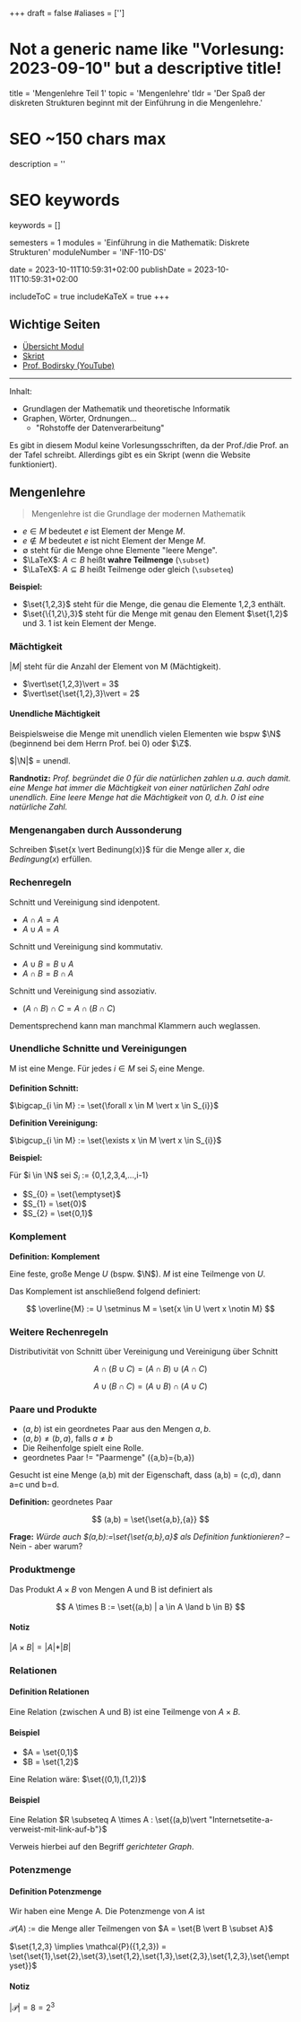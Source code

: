+++
draft = false
#aliases = ['']

# Not a generic name like "Vorlesung: 2023-09-10" but a descriptive title!
title = 'Mengenlehre Teil 1'
topic = 'Mengenlehre'
tldr = 'Der Spaß der diskreten Strukturen beginnt mit der Einführung in die Mengenlehre.'

# SEO ~150 chars max
description = ''
# SEO keywords
keywords = []

semesters = 1
modules = 'Einführung in die Mathematik: Diskrete Strukturen'
moduleNumber = 'INF-110-DS'

date = 2023-10-11T10:59:31+02:00
publishDate = 2023-10-11T10:59:31+02:00

includeToC = true
includeKaTeX = true
+++

## Wichtige Seiten

* [Übersicht Modul](https://tu-dresden.de/mn/math/algebra/das-institut/beschaeftigte/antje-noack/dateien/diskrete-strukturen-2019-20)
* [Skript](https://wwwpub.zih.tu-dresden.de/~bodirsky/Diskrete-Strukturen.pdf)
* [Prof. Bodirsky (YouTube)](https://www.youtube.com/@bodirsky)

---

Inhalt:

* Grundlagen der Mathematik und theoretische Informatik
* Graphen, Wörter, Ordnungen…
  * "Rohstoffe der Datenverarbeitung"

Es gibt in diesem Modul keine Vorlesungsschriften, da der Prof./die Prof. an der Tafel schreibt. Allerdings gibt es ein Skript (wenn die Website funktioniert).

## Mengenlehre

> Mengenlehre ist die Grundlage der modernen Mathematik

* $e \in M$ bedeutet $e$ ist Element der Menge $M$.
* $e \notin M$ bedeutet $e$ ist nicht Element der Menge $M$.
* $\emptyset$ steht für die Menge ohne Elemente "leere Menge".
* $\LaTeX$: $A \subset B$ heißt **wahre Teilmenge** (`\subset`)
* $\LaTeX$: $A \subseteq B$ heißt Teilmenge oder gleich (`\subseteq`)

**Beispiel:**

* $\set{1,2,3}$ steht für die Menge, die genau die Elemente 1,2,3 enthält.
* $\set{\{1,2\},3}$ steht für die Menge mit genau den Element $\set{1,2}$ und $3$. $1$ ist kein Element der Menge.

### Mächtigkeit

$|M|$ steht für die Anzahl der Element von M (Mächtigkeit).

* $\vert\set{1,2,3}\vert = 3$
* $\vert\set{\set{1,2},3}\vert = 2$

#### Unendliche Mächtigkeit

Beispielsweise die Menge mit unendlich vielen Elementen wie bspw $\N$ (beginnend bei dem Herrn Prof. bei 0) oder $\Z$.

$|\N|$ = unendl.

**Randnotiz:** *Prof. begründet die 0 für die natürlichen zahlen u.a. auch damit. eine Menge hat immer die Mächtigkeit von einer natürlichen Zahl odre unendlich. Eine leere Menge hat die Mächtigkeit von 0, d.h. 0 ist eine natürliche Zahl.*

### Mengenangaben durch Aussonderung

Schreiben $\set{x \vert Bedinung(x)}$ für die Menge aller $x$, die $Bedingung(x)$ erfüllen.

### Rechenregeln

Schnitt und Vereinigung sind idenpotent.

* $A \cap A = A$
* $A \cup A = A$

Schnitt und Vereinigung sind kommutativ.

* $A \cup B = B \cup A$
* $A \cap B = B \cap A$

Schnitt und Vereinigung sind assoziativ.

* $(A \cap B) \cap C = A \cap (B \cap C)$

Dementsprechend kann man manchmal Klammern auch weglassen.

### Unendliche Schnitte und Vereinigungen

M ist eine Menge. Für jedes $i \in M$ sei $S_{i}$ eine Menge.

**Definition Schnitt:**

$\bigcap_{i \in M} := \set{\forall x \in M \vert x \in S_{i}}$

**Definition Vereinigung:**

$\bigcup_{i \in M} := \set{\exists x \in M \vert x \in S_{i}}$

**Beispiel:**

Für $i \in \N$ sei $S_{i}$ := {0,1,2,3,4,…,i-1} 

* $S_{0} = \set{\emptyset}$
* $S_{1} = \set{0}$
* $S_{2} = \set{0,1}$

### Komplement

**Definition: Komplement**

Eine feste, große Menge $U$ (bspw. $\N$). $M$ ist eine Teilmenge von $U$.

Das Komplement ist anschließend folgend definiert:

$$
\overline{M} := U \setminus M = \set{x \in U \vert x \notin M}
$$

### Weitere Rechenregeln

Distributivität von Schnitt über Vereinigung und Vereinigung über Schnitt

$$
A \cap (B \cup C) = (A\cap B)\cup (A\cap C)
$$

$$
A \cup (B \cap C) = (A\cup B)\cap (A\cup C)
$$

### Paare und Produkte

* $(a,b)$ ist ein geordnetes Paar aus den Mengen $a,b$.
* $(a,b) \neq (b,a)$, falls $a \neq b$
* Die Reihenfolge spielt eine Rolle.
* geordnetes Paar != "Paarmenge" ({a,b}={b,a})

Gesucht ist eine Menge (a,b) mit der Eigenschaft, dass (a,b) = (c,d), dann a=c und b=d.

**Definition:** geordnetes Paar

$$
(a,b) = \set{\set{a,b},{a}}
$$

**Frage:** *Würde auch $(a,b):=\set{\set{a,b},a}$ als Definition funktionieren?* – Nein - aber warum?

### Produktmenge

Das Produkt $A \times B$ von Mengen A und B ist definiert als

$$
A \times B := \set{(a,b) | a \in A \land b \in B}
$$

#### Notiz

$\vert A \times B \vert = \vert A \vert * \vert B \vert$

### Relationen

#### Definition Relationen

Eine Relation (zwischen A und B) ist eine Teilmenge von $A \times B$.

#### Beispiel

* $A = \set{0,1}$
* $B = \set{1,2}$

Eine Relation wäre: $\set{(0,1),(1,2)}$

#### Beispiel

Eine Relation $R \subseteq A \times A : \set{(a,b)\vert "Internetsetite-a-verweist-mit-link-auf-b"}$

Verweis hierbei auf den Begriff *gerichteter Graph*.

### Potenzmenge

#### Definition Potenzmenge

Wir haben eine Menge A. Die Potenzmenge von $A$ ist

$\mathcal{P}(A)$ := die Menge aller Teilmengen von $A = \set{B \vert B \subset A}$

$\set{1,2,3} \implies \mathcal{P}({1,2,3}) = \set{\set{1},\set{2},\set{3},\set{1,2},\set{1,3},\set{2,3},\set{1,2,3},\set{\emptyset}}$

#### Notiz

$\vert \mathcal{P} \vert = 8 = 2^3$
